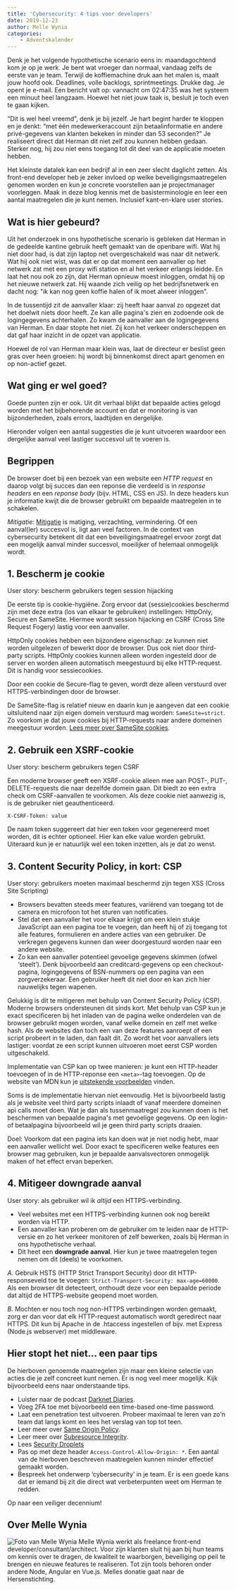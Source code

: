 ```yaml
---
title: 'Cybersecurity: 4 tips voor developers'
date: 2019-12-23
author: Melle Wynia
categories:
    - Adventskalender
---
```


Denk je het volgende hypothetische scenario eens in: maandagochtend kom je op je werk. Je bent wat vroeger dan normaal, vandaag zelfs de eerste van je team. Terwijl de koffiemachine druk aan het malen is, maalt jouw hoofd ook. Deadlines, volle backlogs, sprintmeetings. Drukke dag. Je opent je e-mail. Een bericht valt op: vannacht om 02:47:35 was het systeem een minuut heel langzaam. Hoewel het niet jouw taak is, besluit je toch even te gaan kijken.

“Dit is wel heel vreemd”, denk je bij jezelf. Je hart begint harder te kloppen en je denkt: “met één medewerkeraccount zijn betaalinformatie en andere privé-gegevens van klanten bekeken in minder dan 53 seconden?” Je realiseert direct dat Herman dit niet zelf zou kunnen hebben gedaan. Sterker nog, hij zou niet eens toegang tot dit deel van de applicatie moeten hebben.

Het kleinste datalek kan een bedrijf al in een zeer slecht daglicht zetten. Als front-end developer heb je zeker invloed op welke beveiligingsmaatregelen genomen worden en kun je concrete voorstellen aan je projectmanager voorleggen. Maak in deze blog kennis met de basisterminologie en leer een aantal maatregelen die je kunt nemen. Inclusief kant-en-klare user stories.

## Wat is hier gebeurd?

Uit het onderzoek in ons hypothetische scenario is gebleken dat Herman in de gedeelde kantine gebruik heeft gemaakt van de openbare wifi. Wat hij niet door had, is dat zijn laptop net overgeschakeld was naar dit netwerk. Wat hij ook niet wist, was dat er op dat moment een aanvaller op het netwerk zat met een proxy wifi station en al het verkeer erlangs leidde. En laat het nou ook zo zijn, dat Herman opnieuw moest inloggen, omdat hij op het nieuwe netwerk zat. Hij waande zich veilig op het bedrijfsnetwerk en dacht nog: "ik kan nog geen koffie halen of ik moet alweer inloggen".

In de tussentijd zit de aanvaller klaar: zij heeft haar aanval zo opgezet dat het doelwit niets door heeft. Ze kan alle pagina's zien en zodoende ook de logingegevens achterhalen. Zo kwam de aanvaller aan de logingegevens van Herman. En daar stopte het niet. Zij kon het verkeer onderscheppen en dat gaf haar inzicht in de opzet van applicatie.

Hoewel de rol van Herman maar klein was, laat de directeur er beslist geen gras over heen groeien: hij wordt bij binnenkomst direct apart genomen en op non-actief gezet.

## Wat ging er wel goed?

Goede punten zijn er ook. Uit dit verhaal blijkt dat bepaalde acties gelogd worden met het bijbehorende account en dat er monitoring is van bijzonderheden, zoals errors, laadtijden en dergelijke.

Hieronder volgen een aantal suggesties die je kunt uitvoeren waardoor een dergelijke aanval veel lastiger succesvol uit te voeren is.

## Begrippen

De browser doet bij een bezoek van een website een _HTTP request_ en daarop volgt bij succes dan een reponse die verdeeld is in _response headers_ en een _reponse body_ (bijv. HTML, CSS en JS). In deze headers kun je informatie kwijt die de browser gebruikt om bepaalde maatregelen in te schakelen.

_Mitigatie:_ [Mitigatie](https://nl.wikipedia.org/wiki/Mitigatie) is matiging, verzachting, vermindering. Of een aanval(ler) succesvol is, ligt aan veel factoren. In de context van cybersecurity betekent dit dat een beveiligingsmaatregel ervoor zorgt dat een mogelijk aanval minder succesvol, moeilijker of helemaal onmogelijk wordt.

## 1. Bescherm je cookie

User story: bescherm gebruikers tegen session hijacking

De eerste tip is cookie-hygiëne. Zorg ervoor dat (sessie)cookies beschermd zijn met deze extra (los van elkaar te gebruiken) instellingen: HttpOnly, Secure en SameSite. Hiermee wordt session hijacking en CSRF (Cross Site Request Fogery) lastig voor een aanvaller.

HttpOnly cookies hebben een bijzondere eigenschap: ze kunnen niet worden uitgelezen of bewerkt door de browser. Dus ook niet door third-party scripts. HttpOnly cookies kunnen alleen worden ingesteld door de server en worden alleen automatisch meegestuurd bij elke HTTP-request. Dit is handig voor sessiecookies.

Door een cookie de Secure-flag te geven, wordt deze alleen verstuurd over HTTPS-verbindingen door de browser.

De SameSite-flag is relatief nieuw en daarin kun je aangeven dat een cookie uitsluitend naar zijn eigen domein verstuurd mag worden: `SameSite=strict`. Zo voorkom je dat jouw cookies bij HTTP-requests naar andere domeinen meegestuur worden. [Lees meer over SameSite cookies](https://web.dev/samesite-cookies-explained/).

## 2. Gebruik een XSRF-cookie

User story: bescherm gebruikers tegen CSRF

Een moderne browser geeft een XSRF-cookie alleen mee aan POST-, PUT-, DELETE-requests die naar dezelfde domein gaan. Dit biedt zo een extra check om CSRF-aanvallen te voorkomen. Als deze cookie niet aanwezig is, is de gebruiker niet geauthenticeerd.

```
X-CSRF-Token: value
```

De naam token suggereert dat hier een token voor gegenereerd moet worden, dit is echter optioneel. Hier kan elke value worden gebruikt. Uiteraard kun je er natuurlijk wel een token inzetten, als je dat zo wenst.

## 3. Content Security Policy, in kort: CSP

User story: gebruikers moeten maximaal beschermd zijn tegen XSS (Cross Site Scripting)

-   Browsers bevatten steeds meer features, variërend van toegang tot de camera en microfoon tot het sturen van notificaties.
-   Stel dat een aanvaller het voor elkaar krijgt om een klein stukje JavaScript aan een pagina toe te voegen, dan heeft hij of zij toegang tot alle features, formulieren en andere acties van een gebruiker. De verkregen gegevens kunnen dan weer doorgestuurd worden naar een andere website.
-   Zo kan een aanvaller potentieel gevoelige gegevens skimmen (ofwel ‘steelt’). Denk bijvoorbeeld aan creditcard-gegevens op een checkout-pagina, logingegevens of BSN-nummers op een pagina van een zorgverzekeraar. Een gebruiker heeft dit niet door en kan zich hier nauwelijks tegen wapenen.

Gelukkig is dit te mitigeren met behulp van Content Security Policy (CSP). Moderne browsers ondersteunen dit sinds kort.
Met behulp van CSP kun je exact specificeren bij het inladen van de pagina welke onderdelen van de browser gebruikt mogen worden, vanaf welke domein en zelf met welke hash. Als de websites dan toch een van deze features aanroept of een script probeert in te laden, dan faalt dit. Zo wordt het voor aanvallers iets lastiger: voordat ze een script kunnen uitvoeren moet eerst CSP worden uitgeschakeld.

Implementatie van CSP kan op twee manieren: je kunt een HTTP-header toevoegen of in de HTTP-reponse een `<meta>`-tag toevoegen. Op de website van MDN kun je [uitstekende voorbeelden](https://developer.mozilla.org/en-US/docs/Web/HTTP/CSP) vinden.

Soms is de implementatie hiervan niet eenvoudig. Het is bijvoorbeeld lastig als je website veel third party scripts inlaadt of vanaf meerdere domeinen api calls moet doen. Wat je dan als tussenmaatregel zou kunnen doen is het beschermen van bepaalde pagina's met gevoelige gegevens. Op een login- of betaalpagina bijvoorbeeld wil je geen third party scripts draaien.

Doel: Voorkom dat een pagina iets kan doen wat je niet nodig hebt, maar een aanvaller wellicht wel. Door exact te specificeren welke features een browser mag gebruiken, kun je bepaalde aanvalsvectoren onmogelijk maken of het effect ervan beperken.

## 4. Mitigeer downgrade aanval

User story: als gebruiker wil ik _altijd_ een HTTPS-verbinding.

-   Veel websites met een HTTPS-verbinding kunnen ook nog bereikt worden via HTTP.
-   Een aanvaller kan proberen om de gebruiker om te leiden naar de HTTP-versie en zo het verkeer monitoren of zelf bewerken, zoals bij Herman in ons hypothetische verhaal.
-   Dit heet een **downgrade aanval**. Hier kun je twee maatregelen tegen nemen om dit (deels) te voorkomen.

_A._ Gebruik HSTS (HTTP Strict Transport Security) door dit HTTP-responseveld toe te voegen: `Strict-Transport-Security: max-age=60000`. Als een browser dit detecteert, onthoudt deze voor een bepaalde periode dat altijd de HTTPS-website geopend moet worden.

_B._ Mochten er nou toch nog non-HTTPS verbindingen worden gemaakt, zorg er dan voor dat elk HTTP-request automatisch wordt geredirect naar HTTPS. Dit kun bij Apache in de .htaccess ingestellen of bijv. met Express (Node.js webserver) met middleware.

## Hier stopt het niet... een paar tips

De hierboven genoemde maatregelen zijn maar een kleine selectie van acties die je zelf concreet kunt nemen. Er is nog veel meer mogelijk. Kijk bijvoorbeeld eens naar onderstaande tips.

-   Luister naar de podcast [Darknet Diaries](https://darknetdiaries.com).
-   Voeg 2FA toe met bijvoorbeeld een time-based one-time password.
-   Laat een penetration test uitvoeren. Probeer maximaal te leren van zo'n team dat langs komt en lees het verslag van top tot teen.
-   Leer meer over [Same Origin Policy](https://developer.mozilla.org/en-US/docs/Web/Security/Same-origin_policy).
-   Leer meer over [Subresource Integrity](https://developer.mozilla.org/nl/docs/Web/Security/Subresource_Integrity).
-   Lees [Security Droplets](https://www.securitydrops.com/)
-   Pas op met deze header `Access-Control-Allow-Origin: *`. Een aantal van de hierboven beschreven maatregelen kunnen minder effectief gemaakt worden.
-   Bespreek het onderwerp ‘cybersecurity’ in je team. Er is een goede kans dat er iemand bij zit die direct wat verbeterpunten weet om Herman te redden.

Op naar een veiliger decennium!

## Over Melle Wynia

<img src="/_img/adventskalender/melle.jpg" alt="Foto van Melle Wynia" class="floating-portrait" /> 
Melle Wynia werkt als freelance front-end developer/consultant/architect. Voor zijn klanten sluit hij aan bij hun teams om kennis over te dragen, de kwaliteit te waarborgen, beveiliging op peil te brengen en nieuwe features te realiseren. Tot zijn tools behoren onder andere Node, Angular en Vue.js.
Melles donatie gaat naar de Hersenstichting.
